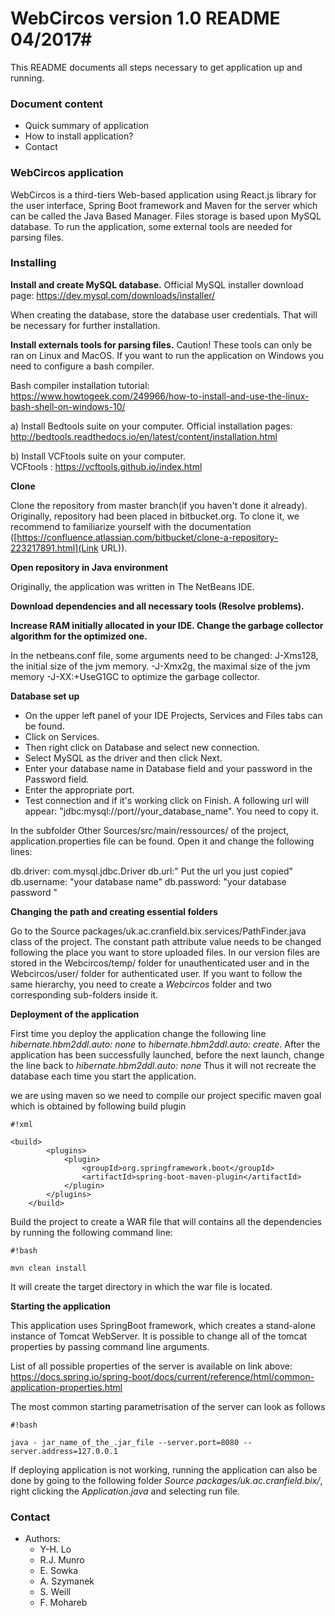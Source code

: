 # WebCircos version 1.0 README 04/2017#

This README documents all steps necessary to get application up and running.

### Document content ###

* Quick summary of application
* How to install application?
* Contact

### WebCircos application ###

WebCircos is a third-tiers Web-based application using React.js library for the user interface, Spring Boot framework and Maven for the server which can be called the Java Based Manager. Files storage is based upon MySQL database.
To run the application, some external tools are needed for parsing files. 

### Installing ###

**Install and create MySQL database.** 
Official MySQL installer download page: https://dev.mysql.com/downloads/installer/

When creating the database, store the database user credentials. That will be necessary for further installation. 

**Install externals tools for parsing files.**
Caution! These tools can only be ran on Linux and MacOS. If you want to run the application on Windows you need to configure a bash compiler.  

Bash compiler installation tutorial: https://www.howtogeek.com/249966/how-to-install-and-use-the-linux-bash-shell-on-windows-10/

a) Install Bedtools suite on your computer. 
Official installation pages: http://bedtools.readthedocs.io/en/latest/content/installation.html

b) Install VCFtools suite on your computer.  
VCFtools : https://vcftools.github.io/index.html

**Clone**

Clone the repository from master branch(if you haven't done it already). Originally, repository had been placed in bitbucket.org. To clone it, we recommend to familiarize yourself with the documentation ([https://confluence.atlassian.com/bitbucket/clone-a-repository-223217891.html](Link URL)).

**Open repository in Java environment**

Originally, the application was written in The NetBeans IDE.

**Download dependencies and all necessary tools (Resolve problems).**

**Increase RAM initially allocated in your IDE. Change the garbage collector algorithm for the optimized one.**  

In the netbeans.conf file, some arguments need to be changed: 
J-Xms128, the initial size of the jvm memory.
-J-Xmx2g, the maximal size of the jvm memory
-J-XX:+UseG1GC to optimize the garbage collector. 

**Database set up**

* On the upper left panel of your IDE Projects, Services and Files tabs can be found. 
* Click on Services.
* Then right click on Database and select new connection. 
* Select MySQL as the driver and then click Next. 
* Enter your database name in Database field and your password in the Password field. 
* Enter the appropriate port.  
* Test connection and if it's working click on Finish. 
A following url will appear: "jdbc:mysql://port//your_database_name". You need to copy it.

In the subfolder Other Sources/src/main/ressources/<default package> of the project, application.properties file can be found. 
Open it and change the following lines: 

db.driver: com.mysql.jdbc.Driver
db.url:" Put the url you just copied"
db.username: "your database name"
db.password: "your database password "

**Changing the path and creating essential folders**

Go to the Source packages/uk.ac.cranfield.bix.services/PathFinder.java class of the project. 
The constant path attribute value needs to be changed following the place you want to store uploaded files. 
In our version files are stored in the Webcircos/temp/ folder for unauthenticated user and in the Webcircos/user/ folder for authenticated user. If you want to follow the same hierarchy, you need to create a *Webcircos* folder and two corresponding sub-folders inside it.   

**Deployment of the application**

First time you deploy the application change the following line *hibernate.hbm2ddl.auto: none* to *hibernate.hbm2ddl.auto: create*. After the application has been successfully launched, before the next launch, change the line back to *hibernate.hbm2ddl.auto: none*
Thus it will not recreate the database each time you start the application.

we are using maven so we need to compile our project specific maven goal which is obtained by following build plugin

```
#!xml

<build>
        <plugins>
            <plugin>
                <groupId>org.springframework.boot</groupId>
                <artifactId>spring-boot-maven-plugin</artifactId>
            </plugin>
        </plugins>
    </build>
```

Build the project to create a WAR file that will contains all the dependencies by running the following command line:
```
#!bash

mvn clean install
```
It will create the target directory in which the war file is located. 

**Starting the application**

This application uses SpringBoot framework, which creates a stand-alone instance of Tomcat WebServer. It is possible to change all of the tomcat properties by passing command line arguments. 

List of all possible properties of the server is available on link above:
https://docs.spring.io/spring-boot/docs/current/reference/html/common-application-properties.html

The most common starting parametrisation of the server can look as follows

```
#!bash

java - jar_name_of_the_.jar_file --server.port=8080 --server.address=127.0.0.1
```

If deploying application is not working, running the application can also be done by going to the following folder *Source packages/uk.ac.cranfield.bix/*, right clicking the *Application.java* and selecting run file. 

### Contact ###

* Authors: 
    + Y-H. Lo
    + R.J. Munro
    + E. Sowka
    + A. Szymanek
    + S. Weill
    + F. Mohareb